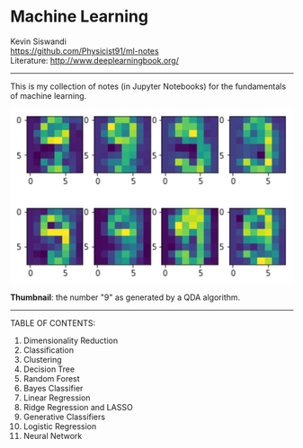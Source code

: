 # Machine Learning

Kevin Siswandi  
https://github.com/Physicist91/ml-notes  
Literature: http://www.deeplearningbook.org/  

-------

This is my collection of notes (in Jupyter Notebooks) for the fundamentals of machine learning.

![picture](qda-9.png)

**Thumbnail**: the number "9" as generated by a QDA algorithm.

-------

TABLE OF CONTENTS:  
1. Dimensionality Reduction  
2. Classification  
3. Clustering  
4. Decision Tree  
5. Random Forest  
6. Bayes Classifier  
7. Linear Regression  
8. Ridge Regression and LASSO
9. Generative Classifiers  
10. Logistic Regression  
11. Neural Network